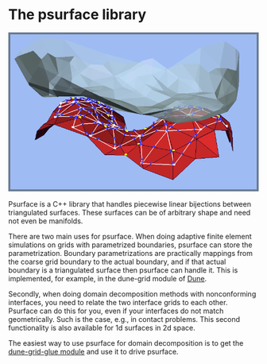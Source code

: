 The psurface library
====================

![psurface example](psurface.png)

Psurface is a C++ library that handles piecewise linear bijections between triangulated surfaces.
These surfaces can be of arbitrary shape and need not even be manifolds.

There are two main uses for psurface.
When doing adaptive finite element simulations on grids with parametrized boundaries, psurface can store the parametrization.
Boundary parametrizations are practically mappings from the coarse grid boundary to the actual boundary, and if that actual boundary is a triangulated surface then psurface can handle it.
This is implemented, for example, in the dune-grid module of [Dune](http://www.dune-project.org).

Secondly, when doing domain decomposition methods with nonconforming interfaces, you need to relate the two interface grids to each other.
Psurface can do this for you, even if your interfaces do not match geometrically.
Such is the case, e.g., in contact problems.
This second functionality is also available for 1d surfaces in 2d space.

The easiest way to use psurface for domain decomposition is to get the [dune-grid-glue module](http://www.dune-project.org/modules/dune-grid-glue/) and use it to drive psurface.
